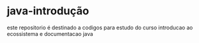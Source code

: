 # java-introdução

este repositorio é destinado a codigos para estudo do curso introducao ao ecossistema e documentacao java
